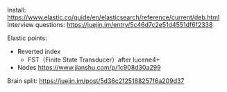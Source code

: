 Install: https://www.elastic.co/guide/en/elasticsearch/reference/current/deb.html  
Interview questions: https://juejin.im/entry/5c46d7c2e51d4551df6f2338

Elastic points:
- Reverted index
  - FST（Finite State Transducer）after lucene4+
- Nodes https://www.jianshu.com/p/1c908d30a299

Brain split: https://juejin.im/post/5d36c2f25188257f6a209d37

